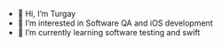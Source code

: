 - 👋 Hi, I’m Turgay
- 👀 I’m interested in Software QA and iOS development
- 🌱 I’m currently learning software testing and swift



<!---
tuggo/tuggo is a ✨ special ✨ repository because its `README.md` (this file) appears on your GitHub profile.
You can click the Preview link to take a look at your changes.
--->
